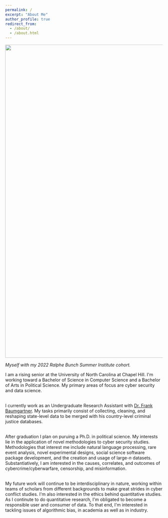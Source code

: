 ```yaml
---
permalink: /
excerpt: "About Me"
author_profile: true
redirect_from: 
  - /about/
  - /about.html
---
```


<center><img src="../images/RBSI_2022.jpg" width="1000"/></center>

*Myself with my 2022 Ralphe Bunch Summer Institute cohort.*

I am a rising senior at the University of North Carolina at Chapel Hill. I'm working toward a Bachelor of Science in Computer Science and a Bachelor of Arts in Political Science. My primary areas of focus are cyber security and data science. <br> <br>

I currently work as an Undergraduate Research Assistant with [Dr. Frank Baumgartner](https://fbaum.unc.edu/). My tasks primarily consist of collecting, cleaning, and reshaping state-level data to be merged with his country-level criminal justice databases. <br> <br>

After graduation I plan on puruing a Ph.D. in political science. My interests lie in the application of novel methodologies to cyber security studies. Methodologies that interest me include natural language processing, rare event analysis, novel experimental designs, social science software package development, and the creation and usage of large-$n$ datasets. Substantiatively, I am interested in the causes, correlates, and outcomes of cybercrime/cyberwarfare, censorship, and misinformation.<br><br> 

My future work will continue to be interdisciplinary in nature, working within teams of scholars from different backgrounds to make great strides in cyber conflict studies. I'm also interested in the ethics behind quantitative studies. As I continute to do quantitative research, I'm obligated to become a responsible user and consumer of data. To that end, I'm interested in tackling issues of algorithmic bias, in academia as well as in industry.
